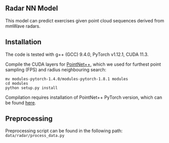 ## Radar NN Model

This model can predict exercises given point cloud sequences derived from mmWave radars.

## Installation

The code is tested with g++ (GCC) 9.4.0, PyTorch v1.12.1, CUDA 11.3.

Compile the CUDA layers for [PointNet++](http://arxiv.org/abs/1706.02413), which we used for furthest point sampling (FPS) and radius neighbouring search:
```
mv modules-pytorch-1.4.0/modules-pytorch-1.8.1 modules
cd modules
python setup.py install
```

Compilation requires installation of PointNet++ PyTorch version, which can be found [here](https://github.com/erikwijmans/Pointnet2_PyTorch).

## Preprocessing

Preprocessing script can be found in the following path: ``data/radar/process_data.py``
